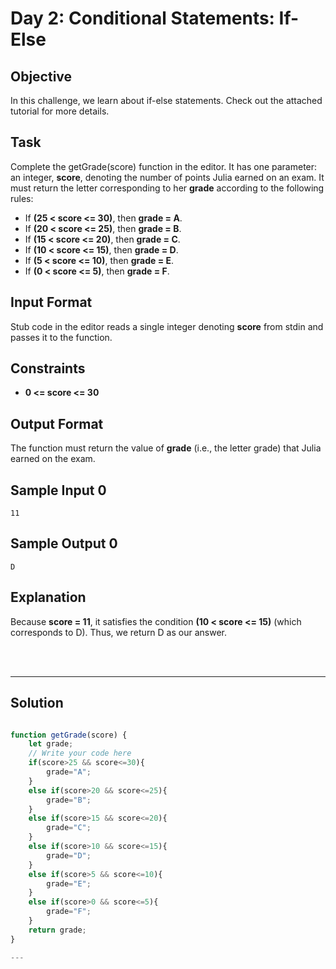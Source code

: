 # Day 2: Conditional Statements: If-Else
## Objective

In this challenge, we learn about if-else statements. Check out the attached tutorial for more details.


## Task

Complete the getGrade(score) function in the editor. It has one parameter: an integer, **score**, denoting the number of points Julia earned on an exam. It must return the letter corresponding to her **grade** according to the following rules:

- If **\(25 < score <= 30\)**, then **grade = A**.
- If **\(20 < score <= 25\)**, then **grade = B**.
- If **\(15 < score <= 20\)**, then **grade = C**.
- If **\(10 < score <= 15\)**, then **grade = D**.
- If **\(5 < score <= 10\)**, then **grade = E**.
- If **\(0 < score <= 5\)**, then **grade = F**.


## Input Format

Stub code in the editor reads a single integer denoting **score** from stdin and passes it to the function.


## Constraints
- **0 <= score <= 30**


## Output Format

The function must return the value of **grade** (i.e., the letter grade) that Julia earned on the exam.


## Sample Input 0

```
11
```


## Sample Output 0

```
D
```


## Explanation

Because **score = 11**, it satisfies the condition **\(10 < score <= 15\)** (which corresponds to D). Thus, we return D as our answer.

<br/>
<br/>

---

## Solution

```javascript

function getGrade(score) {
    let grade;
    // Write your code here
    if(score>25 && score<=30){
        grade="A";
    }
    else if(score>20 && score<=25){
        grade="B";
    }
    else if(score>15 && score<=20){
        grade="C";
    }
    else if(score>10 && score<=15){
        grade="D";
    }
    else if(score>5 && score<=10){
        grade="E";
    }
    else if(score>0 && score<=5){
        grade="F";
    }
    return grade;
}

---
